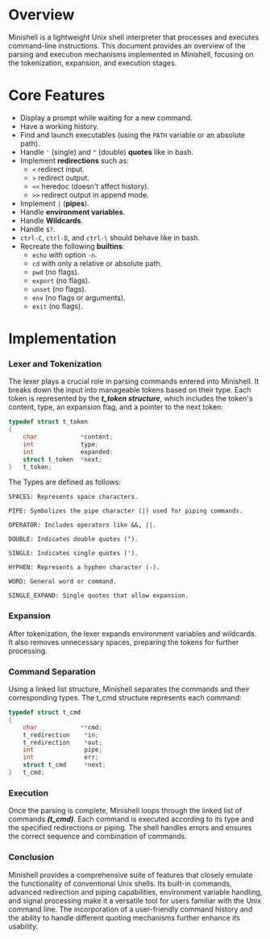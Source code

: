# Overview

Minishell is a lightweight Unix shell interpreter that processes and executes command-line instructions. This document provides an overview of the parsing and execution mechanisms implemented in Minishell, focusing on the tokenization, expansion, and execution stages.


# Core Features

- Display a prompt while waiting for a new command.
- Have a working history.
- Find and launch executables (using the `PATH` variable or an absolute path).
- Handle `'` (single) and `"` (double) **quotes** like in bash.
- Implement **redirections** such as:
  - `<` redirect input.
  - `>` redirect output.
  - `<<` heredoc (doesn't affect history).
  - `>>` redirect output in append mode.
- Implement `|` (**pipes**).
- Handle **environment variables**.
- Handle **Wildcards**.
- Handle `$?`.
- `ctrl-C`, `ctrl-D`, and `ctrl-\` should behave like in bash.
- Recreate the following **builtins**:
  - `echo` with option `-n`.
  - `cd` with only a relative or absolute path.
  - `pwd` (no flags).
  - `export` (no flags).
  - `unset` (no flags).
  - `env` (no flags or arguments).
  - `exit` (no flags).

# Implementation

### Lexer and Tokenization

The lexer plays a crucial role in parsing commands entered into Minishell. It breaks down the input into manageable tokens based on their type. Each token is represented by the ***t_token structure***, which includes the token's content, type, an expansion flag, and a pointer to the next token:

```C
typedef struct t_token
{
    char            *content;
    int             type;
    int             expanded;
    struct t_token  *next;
}   t_token;
```
The Types are defined as follows:
```
SPACES: Represents space characters.

PIPE: Symbolizes the pipe character (|) used for piping commands.

OPERATOR: Includes operators like &&, ||.

DOUBLE: Indicates double quotes (").

SINGLE: Indicates single quotes (').

HYPHEN: Represents a hyphen character (-).

WORD: General word or command.

SINGLE_EXPAND: Single quotes that allow expansion.
```

### Expansion

After tokenization, the lexer expands environment variables and wildcards. It also removes unnecessary spaces, preparing the tokens for further processing.


### Command Separation

Using a linked list structure, Minishell separates the commands and their corresponding types. The t_cmd structure represents each command:
```C
typedef struct t_cmd
{
    char            **cmd;
    t_redirection    *in;
    t_redirection    *out;
    int              pipe;
    int              err;
    struct t_cmd     *next;
}   t_cmd;
```

### Execution

Once the parsing is complete, Minishell loops through the linked list of commands ***(t_cmd)***. Each command is executed according to its type and the specified redirections or piping. The shell handles errors and ensures the correct sequence and combination of commands.


### Conclusion

Minishell provides a comprehensive suite of features that closely emulate the functionality of conventional Unix shells. Its built-in commands, advanced redirection and piping capabilities, environment variable handling, and signal processing make it a versatile tool for users familiar with the Unix command line. The incorporation of a user-friendly command history and the ability to handle different quoting mechanisms further enhance its usability.
